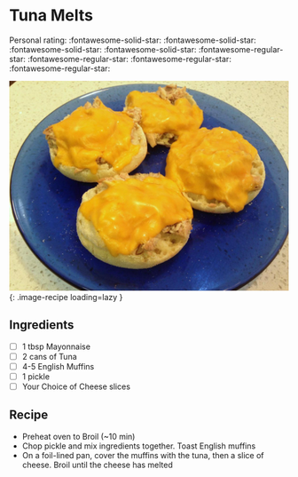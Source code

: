 <!-- Needs Manual Review -->

<!-- Do not modify sections with "AUTO-*". They are updated by make.py -->

# Tuna Melts

<!-- rating=1; (User can specify rating on scale of 1-5) -->
<!-- AUTO-UserRating -->
Personal rating: :fontawesome-solid-star: :fontawesome-solid-star: :fontawesome-solid-star: :fontawesome-solid-star: :fontawesome-regular-star: :fontawesome-regular-star: :fontawesome-regular-star: :fontawesome-regular-star:
<!-- /AUTO-UserRating -->

<!-- name_image=tuna_melts.jpg; (User can specify image name) -->
<!-- AUTO-Image -->
![tuna_melts.jpg](./tuna_melts.jpg){: .image-recipe loading=lazy }
<!-- /AUTO-Image -->

## Ingredients

* [ ] 1 tbsp Mayonnaise
* [ ] 2 cans of Tuna
* [ ] 4-5 English Muffins
* [ ] 1 pickle
* [ ] Your Choice of Cheese slices

## Recipe

* Preheat oven to Broil (~10 min)
* Chop pickle and mix ingredients together. Toast English muffins
* On a foil-lined pan, cover the muffins with the tuna, then a slice of cheese. Broil until the cheese has melted
